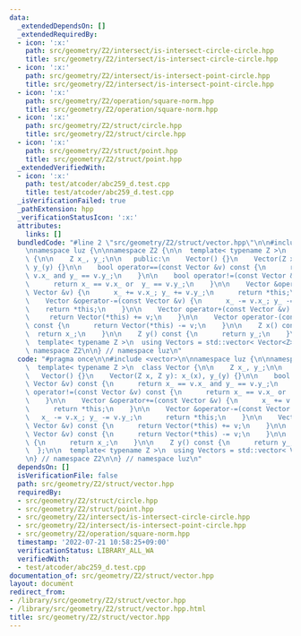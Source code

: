 ```yaml
---
data:
  _extendedDependsOn: []
  _extendedRequiredBy:
  - icon: ':x:'
    path: src/geometry/Z2/intersect/is-intersect-circle-circle.hpp
    title: src/geometry/Z2/intersect/is-intersect-circle-circle.hpp
  - icon: ':x:'
    path: src/geometry/Z2/intersect/is-intersect-point-circle.hpp
    title: src/geometry/Z2/intersect/is-intersect-point-circle.hpp
  - icon: ':x:'
    path: src/geometry/Z2/operation/square-norm.hpp
    title: src/geometry/Z2/operation/square-norm.hpp
  - icon: ':x:'
    path: src/geometry/Z2/struct/circle.hpp
    title: src/geometry/Z2/struct/circle.hpp
  - icon: ':x:'
    path: src/geometry/Z2/struct/point.hpp
    title: src/geometry/Z2/struct/point.hpp
  _extendedVerifiedWith:
  - icon: ':x:'
    path: test/atcoder/abc259_d.test.cpp
    title: test/atcoder/abc259_d.test.cpp
  _isVerificationFailed: true
  _pathExtension: hpp
  _verificationStatusIcon: ':x:'
  attributes:
    links: []
  bundledCode: "#line 2 \"src/geometry/Z2/struct/vector.hpp\"\n\n#include <vector>\n\
    \nnamespace luz {\n\nnamespace Z2 {\n\n  template< typename Z >\n  class Vector\
    \ {\n\n    Z x_, y_;\n\n   public:\n    Vector() {}\n    Vector(Z x, Z y): x_(x),\
    \ y_(y) {}\n\n    bool operator==(const Vector &v) const {\n      return x_ ==\
    \ v.x_ and y_ == v.y_;\n    }\n\n    bool operator!=(const Vector &v) const {\n\
    \      return x_ == v.x_ or  y_ == v.y_;\n    }\n\n    Vector &operator+=(const\
    \ Vector &v) {\n      x_ += v.x_; y_ += v.y_;\n      return *this;\n    }\n\n\
    \    Vector &operator-=(const Vector &v) {\n      x_ -= v.x_; y_ -= v.y_;\n  \
    \    return *this;\n    }\n\n    Vector operator+(const Vector &v) const {\n \
    \     return Vector(*this) += v;\n    }\n\n    Vector operator-(const Vector &v)\
    \ const {\n      return Vector(*this) -= v;\n    }\n\n    Z x() const {\n    \
    \  return x_;\n    }\n\n    Z y() const {\n      return y_;\n    }\n\n  };\n\n\
    \  template< typename Z >\n  using Vectors = std::vector< Vector<Z> >;\n\n} //\
    \ namespace Z2\n\n} // namespace luz\n"
  code: "#pragma once\n\n#include <vector>\n\nnamespace luz {\n\nnamespace Z2 {\n\n\
    \  template< typename Z >\n  class Vector {\n\n    Z x_, y_;\n\n   public:\n \
    \   Vector() {}\n    Vector(Z x, Z y): x_(x), y_(y) {}\n\n    bool operator==(const\
    \ Vector &v) const {\n      return x_ == v.x_ and y_ == v.y_;\n    }\n\n    bool\
    \ operator!=(const Vector &v) const {\n      return x_ == v.x_ or  y_ == v.y_;\n\
    \    }\n\n    Vector &operator+=(const Vector &v) {\n      x_ += v.x_; y_ += v.y_;\n\
    \      return *this;\n    }\n\n    Vector &operator-=(const Vector &v) {\n   \
    \   x_ -= v.x_; y_ -= v.y_;\n      return *this;\n    }\n\n    Vector operator+(const\
    \ Vector &v) const {\n      return Vector(*this) += v;\n    }\n\n    Vector operator-(const\
    \ Vector &v) const {\n      return Vector(*this) -= v;\n    }\n\n    Z x() const\
    \ {\n      return x_;\n    }\n\n    Z y() const {\n      return y_;\n    }\n\n\
    \  };\n\n  template< typename Z >\n  using Vectors = std::vector< Vector<Z> >;\n\
    \n} // namespace Z2\n\n} // namespace luz\n"
  dependsOn: []
  isVerificationFile: false
  path: src/geometry/Z2/struct/vector.hpp
  requiredBy:
  - src/geometry/Z2/struct/circle.hpp
  - src/geometry/Z2/struct/point.hpp
  - src/geometry/Z2/intersect/is-intersect-circle-circle.hpp
  - src/geometry/Z2/intersect/is-intersect-point-circle.hpp
  - src/geometry/Z2/operation/square-norm.hpp
  timestamp: '2022-07-21 10:58:25+09:00'
  verificationStatus: LIBRARY_ALL_WA
  verifiedWith:
  - test/atcoder/abc259_d.test.cpp
documentation_of: src/geometry/Z2/struct/vector.hpp
layout: document
redirect_from:
- /library/src/geometry/Z2/struct/vector.hpp
- /library/src/geometry/Z2/struct/vector.hpp.html
title: src/geometry/Z2/struct/vector.hpp
---
```

